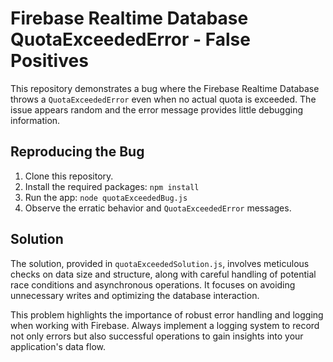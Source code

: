 # Firebase Realtime Database QuotaExceededError - False Positives

This repository demonstrates a bug where the Firebase Realtime Database throws a `QuotaExceededError` even when no actual quota is exceeded.  The issue appears random and the error message provides little debugging information.

## Reproducing the Bug

1.  Clone this repository.
2.  Install the required packages: `npm install`
3.  Run the app: `node quotaExceededBug.js`
4.  Observe the erratic behavior and `QuotaExceededError` messages.

## Solution

The solution, provided in `quotaExceededSolution.js`, involves meticulous checks on data size and structure, along with careful handling of potential race conditions and asynchronous operations.  It focuses on avoiding unnecessary writes and optimizing the database interaction.

This problem highlights the importance of robust error handling and logging when working with Firebase.  Always implement a logging system to record not only errors but also successful operations to gain insights into your application's data flow.
